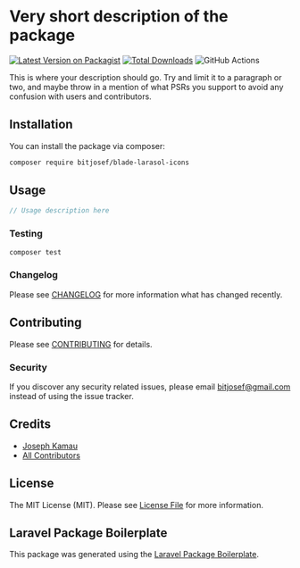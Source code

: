 # Very short description of the package

[![Latest Version on Packagist](https://img.shields.io/packagist/v/bitjosef/blade-larasol-icons.svg?style=flat-square)](https://packagist.org/packages/bitjosef/blade-larasol-icons)
[![Total Downloads](https://img.shields.io/packagist/dt/bitjosef/blade-larasol-icons.svg?style=flat-square)](https://packagist.org/packages/bitjosef/blade-larasol-icons)
![GitHub Actions](https://github.com/bitjosef/blade-larasol-icons/actions/workflows/main.yml/badge.svg)

This is where your description should go. Try and limit it to a paragraph or two, and maybe throw in a mention of what PSRs you support to avoid any confusion with users and contributors.

## Installation

You can install the package via composer:

```bash
composer require bitjosef/blade-larasol-icons
```

## Usage

```php
// Usage description here
```

### Testing

```bash
composer test
```

### Changelog

Please see [CHANGELOG](CHANGELOG.md) for more information what has changed recently.

## Contributing

Please see [CONTRIBUTING](CONTRIBUTING.md) for details.

### Security

If you discover any security related issues, please email bitjosef@gmail.com instead of using the issue tracker.

## Credits

-   [Joseph Kamau](https://github.com/bitjosef)
-   [All Contributors](../../contributors)

## License

The MIT License (MIT). Please see [License File](LICENSE.md) for more information.

## Laravel Package Boilerplate

This package was generated using the [Laravel Package Boilerplate](https://laravelpackageboilerplate.com).
